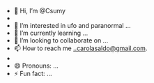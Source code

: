 - 👋 Hi, I’m @Csumy
- 
- 👀 I’m interested in ufo and paranormal ...
- 🌱 I’m currently learning ...
- 💞️ I’m looking to collaborate on ...
- 📫 How to reach me ..carolasaldo@gmail.com.
- 
- 😄 Pronouns: ...
- ⚡ Fun fact: ...

<!---
Csumy/Csumy is a ✨ special ✨ repository because its `README.md` (this file) appears on your GitHub profile.
You can click the Preview link to take a look at your changes.
--->
